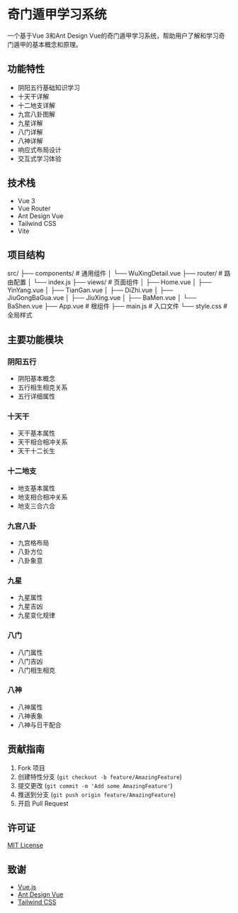 # 奇门遁甲学习系统

一个基于Vue 3和Ant Design Vue的奇门遁甲学习系统，帮助用户了解和学习奇门遁甲的基本概念和原理。

## 功能特性

- 阴阳五行基础知识学习
- 十天干详解
- 十二地支详解
- 九宫八卦图解
- 九星详解
- 八门详解
- 八神详解
- 响应式布局设计
- 交互式学习体验

## 技术栈

- Vue 3
- Vue Router
- Ant Design Vue
- Tailwind CSS
- Vite

## 项目结构

src/
├── components/ # 通用组件
│ └── WuXingDetail.vue
├── router/ # 路由配置
│ └── index.js
├── views/ # 页面组件
│ ├── Home.vue
│ ├── YinYang.vue
│ ├── TianGan.vue
│ ├── DiZhi.vue
│ ├── JiuGongBaGua.vue
│ ├── JiuXing.vue
│ ├── BaMen.vue
│ └── BaShen.vue
├── App.vue # 根组件
├── main.js # 入口文件
└── style.css # 全局样式

## 主要功能模块

### 阴阳五行
- 阴阳基本概念
- 五行相生相克关系
- 五行详细属性

### 十天干
- 天干基本属性
- 天干相合相冲关系
- 天干十二长生

### 十二地支
- 地支基本属性
- 地支相合相冲关系
- 地支三合六合

### 九宫八卦
- 九宫格布局
- 八卦方位
- 八卦象意

### 九星
- 九星属性
- 九星吉凶
- 九星变化规律

### 八门
- 八门属性
- 八门吉凶
- 八门相生相克

### 八神
- 八神属性
- 八神表象
- 八神与日干配合

## 贡献指南

1. Fork 项目
2. 创建特性分支 (`git checkout -b feature/AmazingFeature`)
3. 提交更改 (`git commit -m 'Add some AmazingFeature'`)
4. 推送到分支 (`git push origin feature/AmazingFeature`)
5. 开启 Pull Request

## 许可证

[MIT License](LICENSE)

## 致谢

- [Vue.js](https://vuejs.org/)
- [Ant Design Vue](https://antdv.com/)
- [Tailwind CSS](https://tailwindcss.com/)
